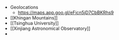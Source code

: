 - Geolocations
	- https://maps.app.goo.gl/eFicn5jD7CbBKRhs9
- [[Khingan Mountains]]
- [[Tsinghua University]]
- [[Xinjiang Astronomical Observatory]]
-